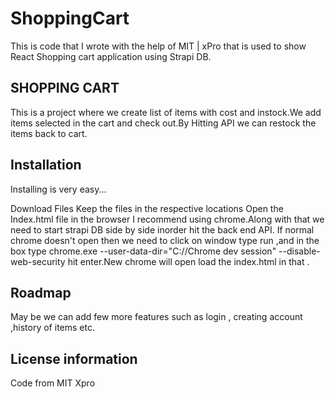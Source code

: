 # ShoppingCart
This is code that I wrote with the help of MIT | xPro that is used to show React Shopping cart application using Strapi DB.

## SHOPPING CART
This is a project where we create list of items with cost and instock.We add items selected in the cart and check out.By Hitting API we can restock the items back to cart.

## Installation
Installing is very easy...

Download Files Keep the files in the respective locations Open the Index.html file in the browser I recommend using chrome.Along with that we need to start strapi DB side by side inorder hit the back end API.
If normal chrome doesn't open then we need to click on window type run ,and in the box type chrome.exe --user-data-dir="C://Chrome dev session" --disable-web-security hit enter.New chrome will open load the index.html in that .

## Roadmap
May be we can add few more features such as login , creating account ,history of items etc.

## License information
Code from MIT Xpro
